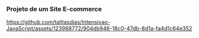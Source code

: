 ### Projeto de um Site E-commerce

https://github.com/talitasdias/Intensivao-JavaScript/assets/123988772/904db946-18c0-47db-8d1a-fa4d1c64e352
